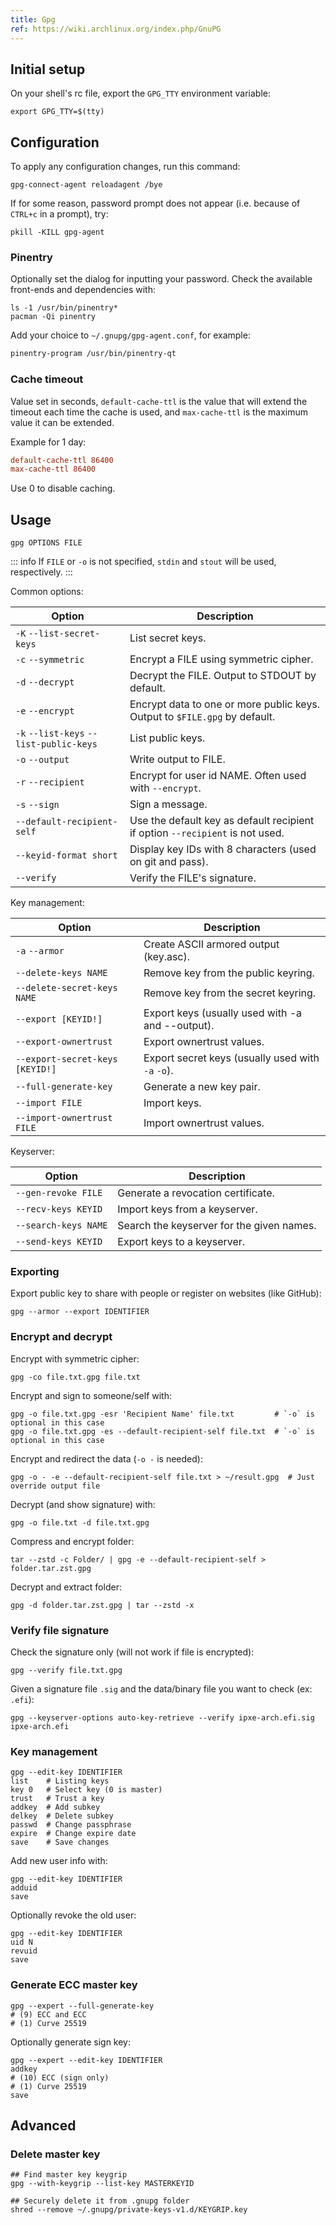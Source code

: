```yaml
---
title: Gpg
ref: https://wiki.archlinux.org/index.php/GnuPG
---
```


## Initial setup

On your shell's rc file,
export the `GPG_TTY` environment variable:

```shell
export GPG_TTY=$(tty)
```

## Configuration

To apply any configuration changes,
run this command:

```shell
gpg-connect-agent reloadagent /bye
```

If for some reason, password prompt does not appear (i.e. because of `CTRL+c` in a prompt), try:

```shell
pkill -KILL gpg-agent
```

### Pinentry

Optionally set the dialog for inputting your password.
Check the available front-ends and dependencies with:

```shell
ls -1 /usr/bin/pinentry*
pacman -Qi pinentry
```

Add your choice to `~/.gnupg/gpg-agent.conf`, for example:

```txt
pinentry-program /usr/bin/pinentry-qt
```

### Cache timeout

Value set in seconds,
`default-cache-ttl` is the value that will extend the timeout each time the cache is used,
and `max-cache-ttl` is the maximum value it can be extended.

Example for 1 day:

```ini
default-cache-ttl 86400
max-cache-ttl 86400
```

Use 0 to disable caching.

## Usage

```shell
gpg OPTIONS FILE
```

::: info
If `FILE` or `-o` is not specified,
`stdin` and `stout` will be used, respectively.
:::

Common options:

| Option | Description |
| --- | --- |
| `-K` `--list-secret-keys` | List secret keys. |
| `-c` `--symmetric` | Encrypt a FILE using symmetric cipher. |
| `-d` `--decrypt` | Decrypt the FILE. Output to STDOUT by default. |
| `-e` `--encrypt` | Encrypt data to one or more public keys. Output to `$FILE.gpg` by default. |
| `-k` `--list-keys` `--list-public-keys` | List public keys. |
| `-o` `--output` | Write output to FILE. |
| `-r` `--recipient` | Encrypt for user id NAME. Often used with `--encrypt`. |
| `-s` `--sign` | Sign a message. |
| `--default-recipient-self` | Use the default key as default recipient if option `--recipient` is not used. |
| `--keyid-format short` | Display key IDs with 8 characters (used on git and pass). |
| `--verify` | Verify the FILE's signature. |

Key management:

| Option | Description |
| --- | --- |
| `-a` `--armor` | Create ASCII armored output (key.asc). |
| `--delete-keys NAME` | Remove key from the public keyring. |
| `--delete-secret-keys NAME` | Remove key from the secret keyring. |
| `--export [KEYID!]` | Export keys (usually used with -a and --output). |
| `--export-ownertrust` | Export ownertrust values. |
| `--export-secret-keys [KEYID!]` | Export secret keys (usually used with `-a` `-o`). |
| `--full-generate-key` | Generate a new key pair. |
| `--import FILE` | Import keys. |
| `--import-ownertrust FILE` | Import ownertrust values. |

Keyserver:

| Option | Description |
| --- | --- |
| `--gen-revoke FILE` | Generate a revocation certificate. |
| `--recv-keys KEYID` | Import keys from a keyserver. |
| `--search-keys NAME` | Search the keyserver for the given names. |
| `--send-keys KEYID` | Export keys to a keyserver. |

### Exporting

Export public key to share with people or register on websites (like GitHub):

```shell
gpg --armor --export IDENTIFIER
```

### Encrypt and decrypt

Encrypt with symmetric cipher:

```shell
gpg -co file.txt.gpg file.txt
```

Encrypt and sign to someone/self with:

```shell
gpg -o file.txt.gpg -esr 'Recipient Name' file.txt         # `-o` is optional in this case
gpg -o file.txt.gpg -es --default-recipient-self file.txt  # `-o` is optional in this case
```

Encrypt and redirect the data (`-o -` is needed):

```shell
gpg -o - -e --default-recipient-self file.txt > ~/result.gpg  # Just override output file
```

Decrypt (and show signature) with:

```shell
gpg -o file.txt -d file.txt.gpg
```

Compress and encrypt folder:

```shell
tar --zstd -c Folder/ | gpg -e --default-recipient-self > folder.tar.zst.gpg
```

Decrypt and extract folder:

```shell
gpg -d folder.tar.zst.gpg | tar --zstd -x
```

### Verify file signature

Check the signature only (will not work if file is encrypted):

```shell
gpg --verify file.txt.gpg
```

Given a signature file `.sig` and the data/binary file you want to check (ex: `.efi`):

```shell
gpg --keyserver-options auto-key-retrieve --verify ipxe-arch.efi.sig ipxe-arch.efi
```

### Key management

```shell
gpg --edit-key IDENTIFIER
list    # Listing keys
key 0   # Select key (0 is master)
trust   # Trust a key
addkey  # Add subkey
delkey  # Delete subkey
passwd  # Change passphrase
expire  # Change expire date
save    # Save changes
```

Add new user info with:

```shell
gpg --edit-key IDENTIFIER
adduid
save
```

Optionally revoke the old user:

```shell
gpg --edit-key IDENTIFIER
uid N
revuid
save
```

### Generate ECC master key

```shell
gpg --expert --full-generate-key
# (9) ECC and ECC
# (1) Curve 25519
```

Optionally generate sign key:

```shell
gpg --expert --edit-key IDENTIFIER
addkey
# (10) ECC (sign only)
# (1) Curve 25519
save
```

## Advanced

### Delete master key

```shell
## Find master key keygrip
gpg --with-keygrip --list-key MASTERKEYID

## Securely delete it from .gnupg folder
shred --remove ~/.gnupg/private-keys-v1.d/KEYGRIP.key
```
